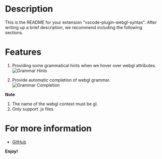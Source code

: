 # Description

This is the README for your extension "vscode-plugin-webgl-syntax". After writing up a brief description, we recommend including the following sections.

# Features

1. Providing some grammatical hints when we hover over webgl attributes.
![Grammar Hints](https://s.momocdn.com/w/u/others/2019/04/15/1555328828524-vscpde-2.gif)

2. Provide automatic completion of webgl grammar.
![Grammar Completion](https://s.momocdn.com/w/u/others/2019/04/15/1555328829198-vscode-1.gif)

**Note**

1. The name of the webgl context must be gl.
2. Only support .js files

# For more information

* [GitHub](https://github.com/nieyuyao/vscode-plugin-webgl-syntax)

**Enjoy!**
